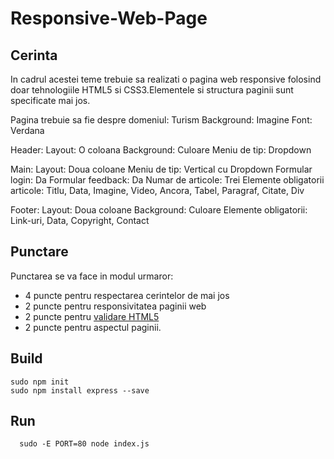 # Responsive-Web-Page

## Cerinta
In cadrul acestei teme trebuie sa realizati o pagina web responsive folosind doar tehnologiile HTML5 si CSS3.Elementele si structura paginii sunt specificate mai jos.

Pagina trebuie sa fie despre domeniul: Turism
Background: Imagine
Font: Verdana

Header:
Layout: O coloana
Background: Culoare
Meniu de tip: Dropdown

Main:
Layout: Doua coloane
Meniu de tip: Vertical cu Dropdown
Formular login: Da
Formular feedback: Da
Numar de articole: Trei
Elemente obligatorii articole: Titlu, Data, Imagine, Video, Ancora, Tabel, Paragraf, Citate, Div

Footer:
Layout: Doua coloane
Background: Culoare
Elemente obligatorii: Link-uri, Data, Copyright, Contact

## Punctare
Punctarea se va face in modul urmaror:
  - 4 puncte pentru respectarea cerintelor de mai jos
  - 2 puncte pentru responsivitatea paginii web
  - 2 puncte pentru [validare HTML5](https://validator.w3.org/)
  - 2 puncte pentru aspectul paginii.

## Build
```
sudo npm init
sudo npm install express --save
```

## Run
```
  sudo -E PORT=80 node index.js
```